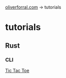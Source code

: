 [oliverforral.com](../README.md) -> tutorials

# tutorials

## Rust

### CLI

[Tic Tac Toe](rust/cli/tic-tac-toe.md)
